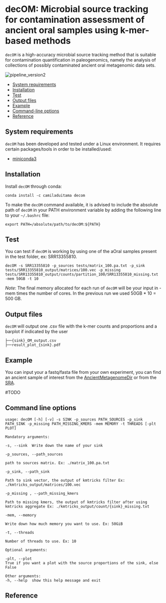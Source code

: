 # decOM: Microbial source tracking for contamination assessment of ancient oral samples using k-mer-based methods

`decOM`  is a high-accuracy microbial source tracking method that is suitable for contamination quantification in paleogenomics, namely the analysis of collections of possibly contaminated ancient oral metagenomic data sets.

![pipeline_version2](https://raw.githubusercontent.com/CamilaDuitama/decOM/master/images/pipeline_version2.png?token=GHSAT0AAAAAABNF5TKQVZ7GWFJNDVX6VDVAYSGEMGA)

+ [System requirements](#system-requirements)
+ [Installation](#installation)
+ [Test](#usage)
+ [Output files](#output-files)
+ [Example](#example)
+ [Command-line options](#command-line-options)
+ [Reference](#reference)

## System requirements

`decOM`  has been developed and tested under a Linux environment.
It requires certain packages/tools in order to be installed/used: 
+ [miniconda3](https://conda.io/en/latest/miniconda.html)

## Installation

Install `decOM` through conda:
```
conda install -c camiladuitama decom
```
To make the ``decOM`` command available, it is advised to include the absolute path of `decOM`  in your PATH environment variable by adding the following line to your `~/.bashrc` file:

```
export PATH=/absolute/path/to/decOM:${PATH}
```

## Test
You can test if `decOM`  is working by using one of the aOral samples present in the test folder, ex: SRR13355810. 
```
decOM -s SRR13355810 -p_sources tests/matrix_100.pa.txt -p_sink tests/SRR13355810_output/matrices/100.vec -p_missing tests/SRR13355810_output/counts/partition_100/SRR13355810_missing.txt -mem 50GB -t 10
```
*Note*: The final memory allocated for each run of `decOM` will be your input in -mem times the number of cores. In the previous run we used 50GB * 10 = 500 GB.


## Output files
`decOM` will output one .csv file with the k-mer counts and proportions and a barplot if indicated by the user

```
├──{sink}_OM_output.csv  
├──result_plot_{sink}.pdf
```
## Example

You can input your a fastq/fasta file from your own experiment, you can find an ancient sample of interest from the [AncientMetagenomeDir](https://github.com/SPAAM-community/AncientMetagenomeDir) or from the [SRA](https://sra-explorer.info/).

#TODO

## Command line options

```
usage: decOM [-h] [-v] -s SINK -p_sources PATH_SOURCES -p_sink PATH_SINK -p_missing PATH_MISSING_KMERS -mem MEMORY -t THREADS [-plt PLOT]

Mandatory arguments:

-s, --sink  Write down the name of your sink

-p_sources, --path_sources

path to sources matrix. Ex: ./matrix_100.pa.txt

-p_sink, --path_sink

Path to sink vector, the output of kmtricks filter Ex: ./kmtricks_output/matrices/100.vec

-p_missing , --path_missing_kmers

Path to missing kmers, the output of kmtricks filter after using kmtricks aggregate Ex: ./kmtricks_output/count/{sink}_missing.txt

-mem, --memory

Write down how much memory you want to use. Ex: 50GiB

-t, --threads

Number of threads to use. Ex: 10

Optional arguments:

-plt, --plot
True if you want a plot with the source proportions of the sink, else False

Other arguments:
-h, --help  show this help message and exit

```

## Reference


